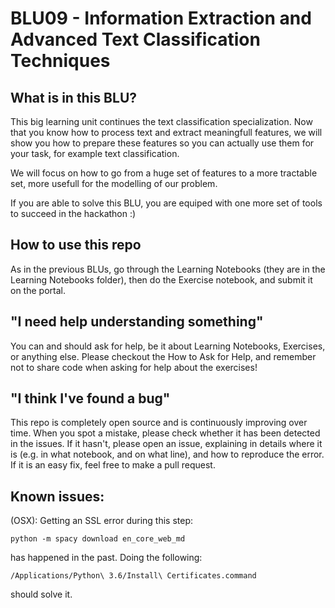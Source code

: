 # BLU09 - Information Extraction and Advanced Text Classification Techniques

## What is in this BLU?

This big learning unit continues the text classification specialization. Now that you know how to process text and extract meaningfull features, we will show you how to prepare these features so you can actually use them for your task, for example text classification.

We will focus on how to go from a huge set of features to a more tractable set, more usefull for the modelling of our problem.

If you are able to solve this BLU, you are equiped with one more set of tools to succeed in the hackathon :)

## How to use this repo

As in the previous BLUs, go through the Learning Notebooks (they are in the Learning Notebooks folder), then do the Exercise notebook, and submit it on the portal.

## "I need help understanding something"

You can and should ask for help, be it about Learning Notebooks, Exercises, or anything else. Please checkout the How to Ask for Help, and remember not to share code when asking for help about the exercises!

## "I think I've found a bug"

This repo is completely open source and is continuously improving over time. When you spot a mistake, please check whether it has been detected in the issues. If it hasn't, please open an issue, explaining in details where it is (e.g. in what notebook, and on what line), and how to reproduce the error. If it is an easy fix, feel free to make a pull request.

## Known issues:

(OSX): Getting an SSL error during this step:

```
python -m spacy download en_core_web_md
```

has happened in the past. Doing the following:

```
/Applications/Python\ 3.6/Install\ Certificates.command
```

should solve it.
